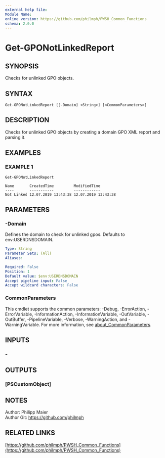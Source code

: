```yaml
---
external help file:
Module Name:
online version: https://github.com/philmph/PWSH_Common_Functions
schema: 2.0.0
---
```


# Get-GPONotLinkedReport

## SYNOPSIS
Checks for unlinked GPO objects.

## SYNTAX

```
Get-GPONotLinkedReport [[-Domain] <String>] [<CommonParameters>]
```

## DESCRIPTION
Checks for unlinked GPO objects by creating a domain GPO XML report and parsing it.

## EXAMPLES

### EXAMPLE 1
```
Get-GPONotLinkedReport

Name       CreatedTime         ModifiedTime       
----       -----------         ------------       
Not Linked 12.07.2019 13:43:38 12.07.2019 13:43:38
```

## PARAMETERS

### -Domain
Defines the domain to check for unlinked gpos.
Defaults to env:USERDNSDOMAIN.

```yaml
Type: String
Parameter Sets: (All)
Aliases:

Required: False
Position: 1
Default value: $env:USERDNSDOMAIN
Accept pipeline input: False
Accept wildcard characters: False
```

### CommonParameters
This cmdlet supports the common parameters: -Debug, -ErrorAction, -ErrorVariable, -InformationAction, -InformationVariable, -OutVariable, -OutBuffer, -PipelineVariable, -Verbose, -WarningAction, and -WarningVariable. For more information, see [about_CommonParameters](http://go.microsoft.com/fwlink/?LinkID=113216).

## INPUTS

### -
## OUTPUTS

### [PSCustomObject]
## NOTES
Author:			Philipp Maier\
Author Git:		https://github.com/philmph

## RELATED LINKS

[https://github.com/philmph/PWSH_Common_Functions](https://github.com/philmph/PWSH_Common_Functions)

